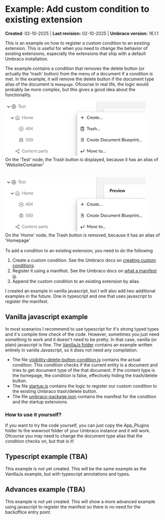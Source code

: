 # Example: Add custom condition to existing extension

**Created**: 02-10-2025 | **Last revision:** 02-10-2025 | **Umbraco version:** 16.1.1

This is an example on how to register a custom condition to an existing extension. This is useful for when you need to change the behavior of existing extensions, especially the extensions that ship with a default Umbraco installation.

The example contains a condition that removes the delete button (or actually the 'trash' button) from the menu of a document if a condition is met. In the example, it will remove the delete button if the document type alias of the document is `Homepage`. Ofcourse in real life, the logic would probably be more complex, but this gives a good idea about the functionality.

<figure style="margin:0; margin-bottom:2rem;">
  <img src="images/trashbutton_visible.jpg" alt="Visible delete icon in menu">
  <figcaption>On the 'Test' node, the Trash button is displayed, because it has an alias of 'WebsiteContainer'</figcaption>
</figure>


<figure style="margin:0; margin-bottom:1rem;">
  <img src="images/trashbutton_removed.jpg" alt="Delete icon removed from menu">
  <figcaption>On the 'Home' node, the Trash button is removed, because it has an alias of 'Homepage'</figcaption>
</figure>

To add a condition to an existing extension, you need to do the following
1. Create a custom condition. See the Umbraco docs on [creating custom conditions](https://docs.umbraco.com/umbraco-cms/customizing/extending-overview/extension-types/condition#make-your-own-conditions).
2. Register it using a manifest. See the Umbraco docs on [what a manifest is](https://docs.umbraco.com/umbraco-cms/customizing/extending-overview/extension-registry/extension-manifest).
3. Append the custom condition to an existing extension by alias.

I created an example in vanilla javascript, but I will also add two additional examples in the future. One in typescript and one that uses javascript to register the manifest.

## Vanilla javascript example
In most scenarios I recommend to use typescript for it's strong typed types and it's compile time check of the code. However, sometimes you just need something to work and it doesn't need to be pretty. In that case, vanilla (or plain) javascript is fine. The [VanillaJs folder](src/VanillaJs/) contains an example written entirely in vanilla Javascript, so it does not need any compilation.

* The file [visibility-delete-button-condition.js](src/VanillaJs/App_Plugins/ExampleDeleteButton/visibility-delete-button-condition.js) contains the actual condition. This condition checks if the current entity is a document and tries to get document type of the that document. If the content type is the homepage, the condition is false, effectively hiding the trash/delete button.
* The file [startup.js](src/VanillaJs/App_Plugins/ExampleDeleteButton/startup.js) contains the logic to register our custom condition to the existing Umbraco trash/delete button.
* The file [umbraco-package.json](src/VanillaJs/App_Plugins/ExampleDeleteButton/umbraco-package.json) contains the manifest for the condition and the startup extensions.
### How to use it yourself?
If you want to try the code yourself, you can just copy the App_Plugins folder to the wwwroot folder of your Umbraco instance and it will work. Ofcourse you may need to change the document type alias that the condition checks on, but that is it!

## Typescript example (TBA)
This example is not yet created. This will be the same example as the VanillaJs example, but with typescript annotations and types.

## Advances example (TBA)
This example is not yet created. This will show a more advanced example using javascript to register the manifest so there is no need for the backoffice entry point.